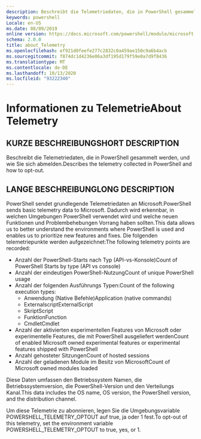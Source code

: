 ```yaml
---
description: Beschreibt die Telemetriedaten, die in PowerShell gesammelt werden, und wie Sie sich abmelden.
keywords: powershell
Locale: en-US
ms.date: 08/09/2019
online version: https://docs.microsoft.com/powershell/module/microsoft.powershell.core/about/about_telemetry?view=powershell-7.1&WT.mc_id=ps-gethelp
schema: 2.0.0
title: about_Telemetry
ms.openlocfilehash: ef921d0feefe277c2832c0a459ae150c9a6b4acb
ms.sourcegitcommit: f874dc1d4236e06a3df195d179f59e0a7d9f8436
ms.translationtype: MT
ms.contentlocale: de-DE
ms.lasthandoff: 10/13/2020
ms.locfileid: "93222340"
---
```

# <a name="about-telemetry"></a><span data-ttu-id="d4609-104">Informationen zu Telemetrie</span><span class="sxs-lookup"><span data-stu-id="d4609-104">About Telemetry</span></span>

## <a name="short-description"></a><span data-ttu-id="d4609-105">KURZE BESCHREIBUNG</span><span class="sxs-lookup"><span data-stu-id="d4609-105">SHORT DESCRIPTION</span></span>

<span data-ttu-id="d4609-106">Beschreibt die Telemetriedaten, die in PowerShell gesammelt werden, und wie Sie sich abmelden.</span><span class="sxs-lookup"><span data-stu-id="d4609-106">Describes the telemetry collected in PowerShell and how to opt-out.</span></span>

## <a name="long-description"></a><span data-ttu-id="d4609-107">LANGE BESCHREIBUNG</span><span class="sxs-lookup"><span data-stu-id="d4609-107">LONG DESCRIPTION</span></span>

<span data-ttu-id="d4609-108">PowerShell sendet grundlegende Telemetriedaten an Microsoft.</span><span class="sxs-lookup"><span data-stu-id="d4609-108">PowerShell sends basic telemetry data to Microsoft.</span></span>
<span data-ttu-id="d4609-109">Dadurch wird erkennbar, in welchen Umgebungen PowerShell verwendet wird und welche neuen Funktionen und Problembehebungen Vorrang haben sollten.</span><span class="sxs-lookup"><span data-stu-id="d4609-109">This data allows us to better understand the environments where PowerShell is used and enables us to prioritize new features and fixes.</span></span>
<span data-ttu-id="d4609-110">Die folgenden telemetriepunkte werden aufgezeichnet:</span><span class="sxs-lookup"><span data-stu-id="d4609-110">The following telemetry points are recorded:</span></span>

- <span data-ttu-id="d4609-111">Anzahl der PowerShell-Starts nach Typ (API-vs-Konsole)</span><span class="sxs-lookup"><span data-stu-id="d4609-111">Count of PowerShell Starts by type (API vs console)</span></span>
- <span data-ttu-id="d4609-112">Anzahl der eindeutigen PowerShell-Nutzung</span><span class="sxs-lookup"><span data-stu-id="d4609-112">Count of unique PowerShell usage</span></span>
- <span data-ttu-id="d4609-113">Anzahl der folgenden Ausführungs Typen:</span><span class="sxs-lookup"><span data-stu-id="d4609-113">Count of the following execution types:</span></span>
  - <span data-ttu-id="d4609-114">Anwendung (Native Befehle)</span><span class="sxs-lookup"><span data-stu-id="d4609-114">Application (native commands)</span></span>
  - <span data-ttu-id="d4609-115">Externalscript</span><span class="sxs-lookup"><span data-stu-id="d4609-115">ExternalScript</span></span>
  - <span data-ttu-id="d4609-116">Skript</span><span class="sxs-lookup"><span data-stu-id="d4609-116">Script</span></span>
  - <span data-ttu-id="d4609-117">Funktion</span><span class="sxs-lookup"><span data-stu-id="d4609-117">Function</span></span>
  - <span data-ttu-id="d4609-118">Cmdlet</span><span class="sxs-lookup"><span data-stu-id="d4609-118">Cmdlet</span></span>
- <span data-ttu-id="d4609-119">Anzahl der aktivierten experimentellen Features von Microsoft oder experimentelle Features, die mit PowerShell ausgeliefert werden</span><span class="sxs-lookup"><span data-stu-id="d4609-119">Count of enabled Microsoft owned experimental features or experimental features shipped with PowerShell</span></span>
- <span data-ttu-id="d4609-120">Anzahl gehosteter Sitzungen</span><span class="sxs-lookup"><span data-stu-id="d4609-120">Count of hosted sessions</span></span>
- <span data-ttu-id="d4609-121">Anzahl der geladenen Module im Besitz von Microsoft</span><span class="sxs-lookup"><span data-stu-id="d4609-121">Count of Microsoft owned modules loaded</span></span>

<span data-ttu-id="d4609-122">Diese Daten umfassen den Betriebssystem Namen, die Betriebssystemversion, die PowerShell-Version und den Verteilungs Kanal.</span><span class="sxs-lookup"><span data-stu-id="d4609-122">This data includes the OS name, OS version, the PowerShell version, and the distribution channel.</span></span>

<span data-ttu-id="d4609-123">Um diese Telemetrie zu abonnieren, legen Sie die Umgebungsvariable POWERSHELL_TELEMETRY_OPTOUT auf true, ja oder 1 fest.</span><span class="sxs-lookup"><span data-stu-id="d4609-123">To opt-out of this telemetry, set the environment variable POWERSHELL_TELEMETRY_OPTOUT to true, yes, or 1.</span></span>

